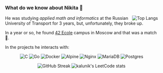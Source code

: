 ### What do we know about Nikita 🧬

<div>
  <img align="right" alt="Top Langs" src="https://github-readme-stats.vercel.app/api/top-langs/?username=kalunik&exclude_repo=so_long&layout=compact">
  
  <p>He was studying <i>applied math and informatics</i> at the Russian University of Transport for 3 years,
  but, unfortunately, they broke up.
  
  In a year or so, he found [42 Ecole](https://42.fr) campus in Moscow and that was a match 🎰.
  
  In the projects he interacts with: 
  </p>
  
</div>


<div align="center">
  <img alt="C" src="https://img.shields.io/badge/c-%2300599C.svg?style=for-the-badge&logo=c&logoColor=white">
  <img alt="Go" src="https://img.shields.io/badge/go-%2300ADD8.svg?style=for-the-badge&logo=go&logoColor=white">
  
  <img alt="Docker" src="https://img.shields.io/badge/docker-%230db7ed.svg?style=for-the-badge&logo=docker&logoColor=white">
  <img alt="Alpine" src="https://img.shields.io/badge/Alpine_Linux-%230D597F.svg?style=for-the-badge&logo=alpine-linux&logoColor=white">
  <img alt="Nginx" src="https://img.shields.io/badge/nginx-%23009639.svg?style=for-the-badge&logo=nginx&logoColor=white">
  
  <img alt="MariaDB" src="https://img.shields.io/badge/MariaDB-003545?style=for-the-badge&logo=mariadb&logoColor=white">
  <img alt="Postgres" src="https://img.shields.io/badge/postgres-%23316192.svg?style=for-the-badge&logo=postgresql&logoColor=white">
  
  <p></p>
<div>
<!--   <img alt="Top Langs" src="https://github-readme-stats.vercel.app/api/top-langs/?username=kalunik&exclude_repo=so_long&layout=compact"> -->
  <div>
    <img alt="GitHub Streak" src="https://streak-stats.demolab.com?           user=kalunik&theme=vue&hide_border=true&border_radius=6&date_format=j%20M%5B%20Y%5D">
    <img alt="kalunik's LeetCode stats" src="https://leetcode-stats-six.vercel.app/?username=kalunik">
  </div>
</div>  
</div>

<!-- Suddenly style="display:flex" doesn't work -->
